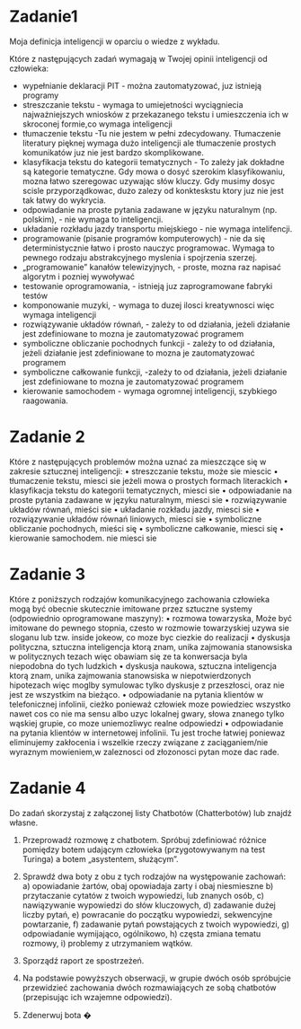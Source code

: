 # Zadanie1
Moja definicja inteligencji w oparciu o wiedze z wykładu.

Które z następujących zadań wymagają w Twojej opinii inteligencji od człowieka:
- wypełnianie deklaracji PIT - można zautomatyzować, juz istnieją programy   
- streszczanie tekstu - wymaga to umiejetności wyciągniecia najważniejszych wniosków z przekazanego tekstu i umieszczenia ich w skroconej formie,co wymaga inteligencji
- tłumaczenie tekstu -Tu nie jestem w pełni zdecydowany. Tłumaczenie literatury pięknej wymaga dużo inteligencji ale tłumaczenie prostych komunikatów juz nie jest bardzo skomplikowane.
- klasyfikacja tekstu do kategorii tematycznych - To zależy jak dokładne są kategorie tematyczne. Gdy mowa o dosyć szerokim klasyfikowaniu, mozna łatwo szeregowac uzywając słów kluczy. Gdy musimy dosyc scisle przyporządkowac, dużo zalezy od konkteskstu ktory juz nie jest tak łatwy do wykrycia.
- odpowiadanie na proste pytania zadawane w języku naturalnym (np. polskim), - nie wymaga to inteligencji.
- układanie rozkładu jazdy transportu miejskiego - nie wymaga intelifencji.
- programowanie (pisanie programów komputerowych) - nie da się deterministycznie łatwo i prosto nauczyc programowac. Wymaga to pewnego rodzaju abstrakcyjnego myslenia i spojrzenia szerzej.
- „programowanie” kanałów telewizyjnych, - proste, mozna raz napisać algorytm i pozniej wywoływać  
- testowanie oprogramowania, - istnieją juz zaprogramowane fabryki testów  
- komponowanie muzyki, - wymaga to duzej ilosci kreatywnosci więc wymaga inteligencji 
- rozwiązywanie układów równań, - zależy to od działania, jeżeli działanie jest zdefiniowane to mozna je zautomatyzować programem 
- symboliczne obliczanie pochodnych funkcji - zależy to od działania, jeżeli działanie jest zdefiniowane to mozna je zautomatyzować programem 
- symboliczne całkowanie funkcji, -zależy to od działania, jeżeli działanie jest zdefiniowane to mozna je zautomatyzować programem 
- kierowanie samochodem - wymaga ogromnej inteligencji, szybkiego raagowania.
  
# Zadanie 2
Które z następujących problemów można uznać za mieszczące się w zakresie sztucznej
inteligencji:
• streszczanie tekstu, może sie miescic 
• tłumaczenie tekstu, miesci sie jeżeli mowa o prostych formach literackich
• klasyfikacja tekstu do kategorii tematycznych, miesci sie
• odpowiadanie na proste pytania zadawane w języku naturalnym, miesci sie 
• rozwiązywanie układów równań, mieści sie 
• układanie rozkładu jazdy, miesci sie 
• rozwiązywanie układów równań liniowych, miesci sie
• symboliczne obliczanie pochodnych, mieści się 
• symboliczne całkowanie,  miesci się 
• kierowanie samochodem. nie miesci sie 

# Zadanie 3
Które z poniższych rodzajów komunikacyjnego zachowania człowieka mogą być
obecnie skutecznie imitowane przez sztuczne systemy (odpowiednio oprogramowane
maszyny):
• rozmowa towarzyska, Może być imitowane do pewnego stopnia, czesto w rozmowie towarzyskiej uzywa sie sloganu lub tzw. inside jokeow, co moze byc ciezkie do realizacji
• dyskusja polityczna, sztuczna inteligencja ktorą znam, unika zajmowania stanowsiska w politycznych tezach więc obawiam się ze ta konwersacja byla niepodobna do tych ludzkich
• dyskusja naukowa, sztuczna inteligencja ktorą znam, unika zajmowania stanowsiska w niepotwierdzonych hipotezach więc moglby symulowac tylko dyskusje z przeszłosci, oraz nie jest ze wszystkim na bieżąco.
• odpowiadanie na pytania klientów w telefonicznej infolinii, cieżko ponieważ człowiek moze powiedziec wszystko nawet cos co nie ma sensu albo uzyc lokalnej gwary, słowa znanego tylko wąskiej grupie, co moze uniemozliwyc realne odpowiedzi
• odpowiadanie na pytania klientów w internetowej infolinii. Tu jest troche łatwiej poniewaz eliminujemy zakłocenia i wszelkie rzeczy związane z zaciąganiem/nie wyraznym mowieniem,w zaleznosci od złozonosci pytan moze dac rade.

# Zadanie 4
Do zadań skorzystaj z załączonej listy Chatbotów (Chatterbotów) lub znajdź własne.
1. Przeprowadź rozmowę z chatbotem. Spróbuj zdefiniować różnice pomiędzy
botem udającym człowieka (przygotowywanym na test Turinga) a botem
„asystentem, służącym”.

3. Sprawdź dwa boty z obu z tych rodzajów na występowanie zachowań:
a) opowiadanie żartów, obaj opowiadaja zarty i obaj niesmieszne
b) przytaczanie cytatów z twoich wypowiedzi, lub znanych osób,
c) nawiązywanie wypowiedzi do słów kluczowych,
d) zadawanie dużej liczby pytań,
e) powracanie do początku wypowiedzi, sekwencyjne powtarzanie,
f) zadawanie pytań powstających z twoich wypowiedzi,
g) odpowiadanie wymijająco, ogólnikowo,
h) częsta zmiana tematu rozmowy,
i) problemy z utrzymaniem wątków.
4. Sporządź raport ze spostrzeżeń.
5. Na podstawie powyższych obserwacji, w grupie dwóch osób spróbujcie przewidzieć zachowania dwóch rozmawiających ze sobą chatbotów (przepisując ich
wzajemne odpowiedzi).
6. Zdenerwuj bota �


